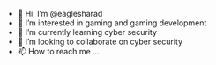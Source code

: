 - 👋 Hi, I’m @eaglesharad
- 👀 I’m interested in gaming and gaming development
- 🌱 I’m currently learning cyber security
- 💞️ I’m looking to collaborate on cyber security
- 📫 How to reach me ...

<!---
eaglesharad/eaglesharad is a ✨ special ✨ repository because its `README.md` (this file) appears on your GitHub profile.
You can click the Preview link to take a look at your changes.
--->
